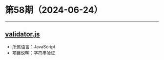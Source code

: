 # 第58期（2024-06-24）

---
## [validator.js](https://github.com/validatorjs/validator.js)
- 所属语言：JavaScript
- 项目说明：字符串验证
